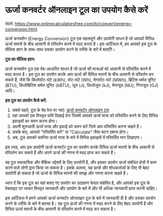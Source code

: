 ऊर्जा कनवर्टर ऑनलाइन टूल का उपयोग कैसे करें
===========================================

संदर्भ: <https://www.onlinecalculatorsfree.com/hi/convert/energy-conversion.html>

ऊर्जा कनवर्शन (Energy Conversion) टूल एक महत्वपूर्ण और उपयोगी साधन है जो आपको विभिन्न ऊर्जा मापनों के बीच आसानी से परिवर्तन करने में मदद करता है। इस आर्टिकल में, हम आपको इस टूल के मौलिक ज्ञान के साथ-साथ उसका उपयोग करने के तरीके के बारे में बताएँगे।

**टूल का मौलिक ज्ञान:**

ऊर्जा कनवर्शन टूल एक वेब-आधारित साधन है जो ऊर्जा की मात्राओं को आसानी से परिवर्तित करने में मदद करता है। इस टूल का उपयोग करके आप ऊर्जा की विभिन्न मापनों के बीच आसानी से परिवर्तन कर सकते हैं, जैसे कि किलोवॉट-घंटे (kWh), वॉट-घंटे (Wh), मेगावॉट-घंटे (MWh), ब्रिटिश थर्मल यूनिट (BTU), किलोब्रिटिश थर्मल यूनिट (kBTU), जूल (J), किलोजूल (kJ), मेगाजूल (MJ), गिगाजूल (GJ) आदि।

**इस टूल का उपयोग कैसे करें:**

1. सबसे पहले, टूल के वेब पेज पर जाएं: [ऊर्जा कनवर्टर ऑनलाइन टूल](https://www.onlinecalculatorsfree.com/hi/convert/energy-conversion.html)
2. वहां आपको एक विस्तृत फॉर्म दिखाई देगा जिसमें आपको ऊर्जा मात्रा को परिवर्तित करने के लिए विभिन्न इकाइयों का चयन करना होगा।
3. अपनी शुरुआती ऊर्जा मात्रा और इकाई को चयन करें जिसे आप परिवर्तित करना चाहते हैं।
4. उसके बाद, आपको "परिवर्तित करें" या "Calculate" जैसा बटन दबाना होगा।
5. अब, टूल आपको चयनित ऊर्जा मात्रा के बारे में विभिन्न इकाइयों में परिवर्तित मान दिखाएगा।

इस तरह, आप इस उपयोगी ऊर्जा कनवर्टर टूल का उपयोग करके विभिन्न ऊर्जा मापनों के बीच आसानी से परिवर्तन कर सकते हैं और अपने ऊर्जा की गणना में मदद प्राप्त कर सकते हैं।

यह टूल व्यवसायिक और शैक्षिक उद्देश्यों के लिए उपयोगी है, और इसका उपयोग ऊर्जा संबंधित क्षेत्रों में काम करने वाले लोगों द्वारा किया जा सकता है। इसके अलावा, यह छात्रों और शोधकर्ताओं के लिए भी बेहद उपयोगी हो सकता है जो ऊर्जा के विभिन्न मापनों की समझ और गणना करना चाहते हैं।

ध्यान दें कि इस टूल का यहां बताए गए उपयोग का उदाहरण केवल संक्षेपित है, और आपको इस टूल के वेबसाइट पर जाकर विस्तृत जानकारी और उपयोग के बारे में और भी अधिक जानकारी प्राप्त करनी चाहिए।

इस आर्टिकल में हमने आपको ऊर्जा कनवर्टर ऑनलाइन टूल के बारे में जानकारी दी है और उसका उपयोग करने के तरीके के बारे में बताया है। यह टूल ऊर्जा की गणना में मदद करने के लिए बेहद उपयोगी है और विभिन्न ऊर्जा मापनों के बीच आसानी से परिवर्तन करने में मदद कर सकता है।